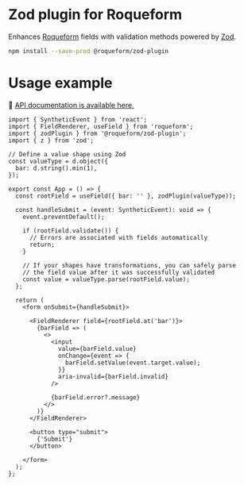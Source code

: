# Zod plugin for Roqueform

Enhances [Roqueform](https://github.com/smikhalevski/roqueform#readme) fields with validation methods powered by
[Zod](https://zod.dev/).

```sh
npm install --save-prod @roqueform/zod-plugin
```

# Usage example

🔎 [API documentation is available here.](https://smikhalevski.github.io/roqueform/modules/Zod_plugin.html)

```tsx
import { SyntheticEvent } from 'react';
import { FieldRenderer, useField } from 'roqueform';
import { zodPlugin } from '@roqueform/zod-plugin';
import { z } from 'zod';

// Define a value shape using Zod
const valueType = d.object({
  bar: d.string().min(1),
});

export const App = () => {
  const rootField = useField({ bar: '' }, zodPlugin(valueType));

  const handleSubmit = (event: SyntheticEvent): void => {
    event.preventDefault();

    if (rootField.validate()) {
      // Errors are associated with fields automatically
      return;
    }

    // If your shapes have transformations, you can safely parse
    // the field value after it was successfully validated
    const value = valueType.parse(rootField.value);
  };

  return (
    <form onSubmit={handleSubmit}>

      <FieldRenderer field={rootField.at('bar')}>
        {barField => (
          <>
            <input
              value={barField.value}
              onChange={event => {
                barField.setValue(event.target.value);
              }}
              aria-invalid={barField.invalid}
            />

            {barField.error?.message}
          </>
        )}
      </FieldRenderer>

      <button type="submit">
        {'Submit'}
      </button>

    </form>
  );
};
```
